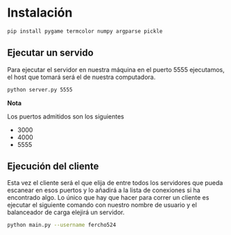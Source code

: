 # Instalación

```sh
pip install pygame termcolor numpy argparse pickle
```

## Ejecutar un servido

Para ejecutar el servidor en nuestra máquina en el puerto 5555 ejecutamos, el host que tomará será el de nuestra computadora. 

```sh
python server.py 5555
```

**Nota**

Los puertos admitidos son los siguientes

- 3000
- 4000
- 5555

## Ejecución del cliente

Esta vez el cliente será el que elija de entre todos los servidores que pueda escanear en esos puertos y lo añadirá a la lista de conexiones si ha encontrado algo. Lo único que hay que hacer para correr un cliente es ejecutar el siguiente comando con nuestro nombre de usuario y el balanceador de carga elejirá un servidor.

```sh
python main.py --username fercho524
```